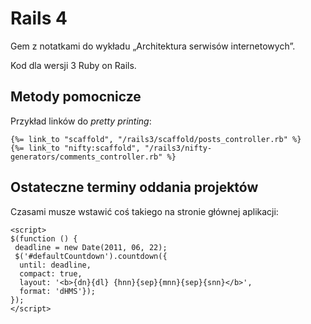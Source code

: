 # Rails 4

Gem z notatkami do wykładu „Architektura serwisów internetowych”.

Kod dla wersji 3 Ruby on Rails.


## Metody pomocnicze

Przykład linków do *pretty printing*:

    {%= link_to "scaffold", "/rails3/scaffold/posts_controller.rb" %}
    {%= link_to "nifty:scaffold", "/rails3/nifty-generators/comments_controller.rb" %}


## Ostateczne terminy oddania projektów

Czasami musze wstawić coś takiego na stronie głównej aplikacji:

    <script>
    $(function () {
     deadline = new Date(2011, 06, 22);
     $('#defaultCountdown').countdown({
      until: deadline,
      compact: true,
      layout: '<b>{dn}{dl} {hnn}{sep}{mnn}{sep}{snn}</b>',
      format: 'dHMS'});
    });
    </script>

